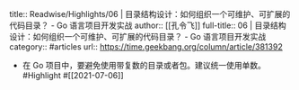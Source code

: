 title:: Readwise/Highlights/06 | 目录结构设计：如何组织一个可维护、可扩展的代码目录？ - Go 语言项目开发实战
author:: [[孔令飞]]
full-title:: 06 | 目录结构设计：如何组织一个可维护、可扩展的代码目录？ - Go 语言项目开发实战
category:: #articles
url:: https://time.geekbang.org/column/article/381392

- 在 Go 项目中，要避免使用带复数的目录或者包。建议统一使用单数。 #Highlight #[[2021-07-06]]